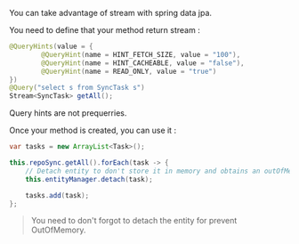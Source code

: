 You can take advantage of stream with spring data jpa.

You need to define that your method return stream :
```java
@QueryHints(value = {
        @QueryHint(name = HINT_FETCH_SIZE, value = "100"),
        @QueryHint(name = HINT_CACHEABLE, value = "false"),
        @QueryHint(name = READ_ONLY, value = "true")
})
@Query("select s from SyncTask s")
Stream<SyncTask> getAll();
```

Query hints are not prequerries.

Once your method is created, you can use it :
```java
var tasks = new ArrayList<Task>();

this.repoSync.getAll().forEach(task -> {
    // Detach entity to don't store it in memory and obtains an outOfMemory Exception
    this.entityManager.detach(task);

    tasks.add(task);
};
```

>You need to don't forgot to detach the entity for prevent OutOfMemory.